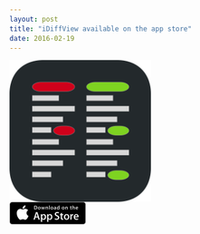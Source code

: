 ```yaml
---
layout: post
title: "iDiffView available on the app store"
date: 2016-02-19
---
```





<div style="display:table><div><a href="https://itunes.apple.com/us/app/idiff-view/id1084386974?mt=8"><img src="/images/iDiffView/iDiffViewIcon.svg" style="display:table-cell;vertical-align:middle" width="250" height="250"/></a></div><div><a href="https://itunes.apple.com/us/app/idiff-view/id1084386974?mt=8"><img src="/images/apple-marketing-images/App_Store_Badge_US-UK_135x40.svg" style="display:table-cell; vertical-align:middle; height: 40px; width: 135px"/></a></div></div>

